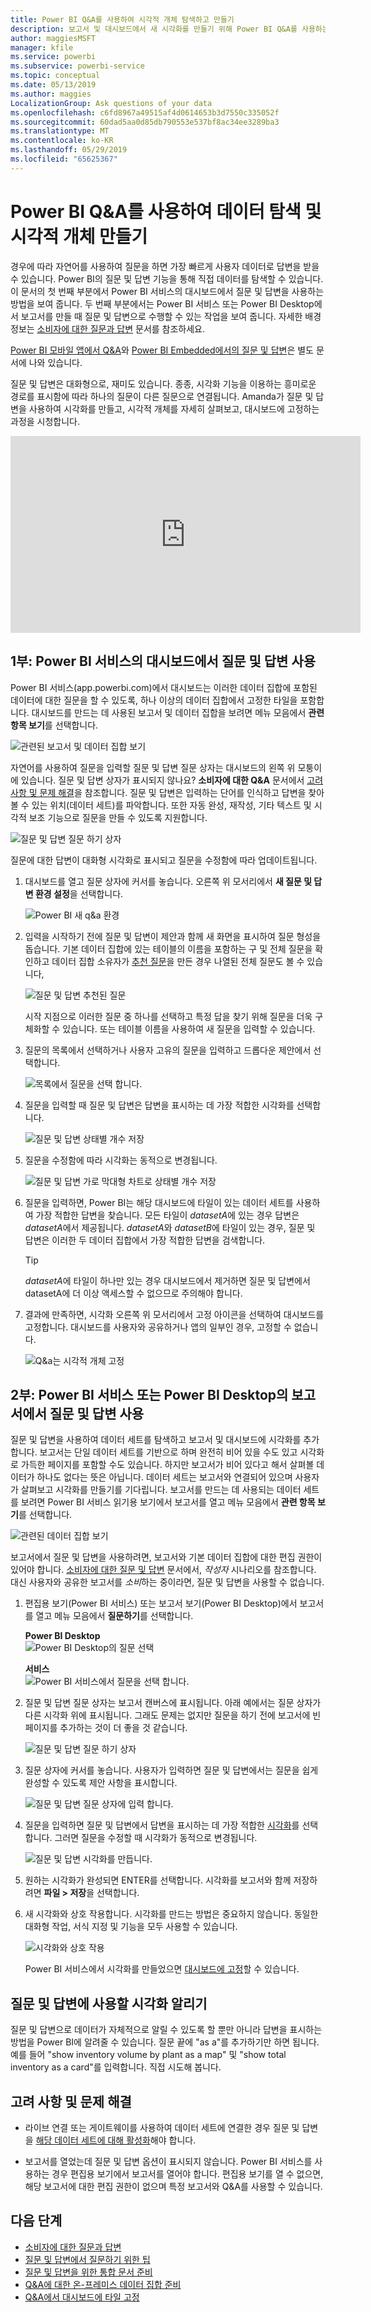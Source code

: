 ```yaml
---
title: Power BI Q&A를 사용하여 시각적 개체 탐색하고 만들기
description: 보고서 및 대시보드에서 새 시각화를 만들기 위해 Power BI Q&A를 사용하는 방법입니다.
author: maggiesMSFT
manager: kfile
ms.service: powerbi
ms.subservice: powerbi-service
ms.topic: conceptual
ms.date: 05/13/2019
ms.author: maggies
LocalizationGroup: Ask questions of your data
ms.openlocfilehash: c6fd8967a49515af4d0614653b3d7550c335052f
ms.sourcegitcommit: 60dad5aa0d85db790553e537bf8ac34ee3289ba3
ms.translationtype: MT
ms.contentlocale: ko-KR
ms.lasthandoff: 05/29/2019
ms.locfileid: "65625367"
---
```

# <a name="use-power-bi-qa-to-explore-your-data-and-create-visuals"></a>Power BI Q&A를 사용하여 데이터 탐색 및 시각적 개체 만들기

경우에 따라 자연어를 사용하여 질문을 하면 가장 빠르게 사용자 데이터로 답변을 받을 수 있습니다. Power BI의 질문 및 답변 기능을 통해 직접 데이터를 탐색할 수 있습니다. 이 문서의 첫 번째 부분에서 Power BI 서비스의 대시보드에서 질문 및 답변을 사용하는 방법을 보여 줍니다. 두 번째 부분에서는 Power BI 서비스 또는 Power BI Desktop에서 보고서를 만들 때 질문 및 답변으로 수행할 수 있는 작업을 보여 줍니다. 자세한 배경 정보는 [소비자에 대한 질문과 답변](consumer/end-user-q-and-a.md) 문서를 참조하세요. 

[Power BI 모바일 앱에서 Q&A](consumer/mobile/mobile-apps-ios-qna.md)와 [Power BI Embedded에서의 질문 및 답변](developer/qanda.md)은 별도 문서에 나와 있습니다. 

질문 및 답변은 대화형으로, 재미도 있습니다. 종종, 시각화 기능을 이용하는 흥미로운 경로를 표시함에 따라 하나의 질문이 다른 질문으로 연결됩니다. Amanda가 질문 및 답변을 사용하여 시각화를 만들고, 시각적 개체를 자세히 살펴보고, 대시보드에 고정하는 과정을 시청합니다.

<iframe width="560" height="315" src="https://www.youtube.com/embed/qMf7OLJfCz8?list=PL1N57mwBHtN0JFoKSR0n-tBkUJHeMP2cP" frameborder="0" allowfullscreen></iframe>

## <a name="part-1-use-qa-on-a-dashboard-in-the-power-bi-service"></a>1부: Power BI 서비스의 대시보드에서 질문 및 답변 사용

Power BI 서비스(app.powerbi.com)에서 대시보드는 이러한 데이터 집합에 포함된 데이터에 대한 질문을 할 수 있도록, 하나 이상의 데이터 집합에서 고정한 타일을 포함합니다. 대시보드를 만드는 데 사용된 보고서 및 데이터 집합을 보려면 메뉴 모음에서 **관련 항목 보기**를 선택합니다.

![관련된 보고서 및 데이터 집합 보기](media/power-bi-tutorial-q-and-a/power-bi-view-related.png)

자연어를 사용하여 질문을 입력할 질문 및 답변 질문 상자는 대시보드의 왼쪽 위 모퉁이에 있습니다. 질문 및 답변 상자가 표시되지 않나요? **소비자에 대한 Q&A** 문서에서 [고려 사항 및 문제 해결](consumer/end-user-q-and-a.md#considerations-and-troubleshooting)을 참조합니다. 질문 및 답변은 입력하는 단어를 인식하고 답변을 찾아볼 수 있는 위치(데이터 세트)를 파악합니다. 또한 자동 완성, 재작성, 기타 텍스트 및 시각적 보조 기능으로 질문을 만들 수 있도록 지원합니다.

![질문 및 답변 질문 하기 상자](media/power-bi-tutorial-q-and-a/powerbi-qna.png)

질문에 대한 답변이 대화형 시각화로 표시되고 질문을 수정함에 따라 업데이트됩니다.

1. 대시보드를 열고 질문 상자에 커서를 놓습니다. 오른쪽 위 모서리에서 **새 질문 및 답변 환경 설정**을 선택합니다.

    ![Power BI 새 q&a 환경](media/power-bi-tutorial-q-and-a/power-bi-qna-new-experience.png)

1. 입력을 시작하기 전에 질문 및 답변이 제안과 함께 새 화면을 표시하여 질문 형성을 돕습니다. 기본 데이터 집합에 있는 테이블의 이름을 포함하는 구 및 전체 질문을 확인하고 데이터 집합 소유자가 [추천 질문](service-q-and-a-create-featured-questions.md)을 만든 경우 나열된 전체 질문도 볼 수 있습니다,

   ![질문 및 답변 추천된 질문](media/power-bi-tutorial-q-and-a/power-bi-qna-suggested-questions.png)

   시작 지점으로 이러한 질문 중 하나를 선택하고 특정 답을 찾기 위해 질문을 더욱 구체화할 수 있습니다. 또는 테이블 이름을 사용하여 새 질문을 입력할 수 있습니다.

2. 질문의 목록에서 선택하거나 사용자 고유의 질문을 입력하고 드롭다운 제안에서 선택합니다.

   ![목록에서 질문을 선택 합니다.](media/power-bi-tutorial-q-and-a/power-bi-qna-select-a-question-how-many-stores.png)

3. 질문을 입력할 때 질문 및 답변은 답변을 표시하는 데 가장 적합한 시각화를 선택합니다.

   ![질문 및 답변 상태별 개수 저장](media/power-bi-tutorial-q-and-a/power-bi-qna-how-many-stores-by-state.png)

4. 질문을 수정함에 따라 시각화는 동적으로 변경됩니다.

   ![질문 및 답변 가로 막대형 차트로 상태별 개수 저장](media/power-bi-tutorial-q-and-a/power-bi-qna-stores-by-state-bar-chart.png)

1. 질문을 입력하면, Power BI는 해당 대시보드에 타일이 있는 데이터 세트를 사용하여 가장 적합한 답변을 찾습니다. 모든 타일이 *datasetA*에 있는 경우 답변은 *datasetA*에서 제공됩니다. *datasetA*와 *datasetB*에 타일이 있는 경우, 질문 및 답변은 이러한 두 데이터 집합에서 가장 적합한 답변을 검색합니다.

   > [!TIP]
   > *datasetA*에 타일이 하나만 있는 경우 대시보드에서 제거하면 질문 및 답변에서 datasetA에 더 이상 액세스할 수 없으므로 주의해야 합니다.
   >

5. 결과에 만족하면, 시각화 오른쪽 위 모서리에서 고정 아이콘을 선택하여 대시보드를 고정합니다. 대시보드를 사용자와 공유하거나 앱의 일부인 경우, 고정할 수 없습니다.

   ![Q&a는 시각적 개체 고정](media/power-bi-tutorial-q-and-a/power-bi-qna-pin-visual.png)

## <a name="part-2-use-qa-in-a-report-in-power-bi-service-or-power-bi-desktop"></a>2부: Power BI 서비스 또는 Power BI Desktop의 보고서에서 질문 및 답변 사용

질문 및 답변을 사용하여 데이터 세트를 탐색하고 보고서 및 대시보드에 시각화를 추가합니다. 보고서는 단일 데이터 세트를 기반으로 하며 완전히 비어 있을 수도 있고 시각화로 가득한 페이지를 포함할 수도 있습니다. 하지만 보고서가 비어 있다고 해서 살펴볼 데이터가 하나도 없다는 뜻은 아닙니다. 데이터 세트는 보고서와 연결되어 있으며 사용자가 살펴보고 시각화를 만들기를 기다립니다. 보고서를 만드는 데 사용되는 데이터 세트를 보려면 Power BI 서비스 읽기용 보기에서 보고서를 열고 메뉴 모음에서 **관련 항목 보기**를 선택합니다.

![관련된 데이터 집합 보기](media/power-bi-tutorial-q-and-a/power-bi-view-related.png)

보고서에서 질문 및 답변을 사용하려면, 보고서와 기본 데이터 집합에 대한 편집 권한이 있어야 합니다. [소비자에 대한 질문 및 답변](consumer/end-user-q-and-a.md) 문서에서, *작성자* 시나리오를 참조합니다. 대신 사용자와 공유한 보고서를 *소비*하는 중이라면, 질문 및 답변을 사용할 수 없습니다.

1. 편집용 보기(Power BI 서비스) 또는 보고서 보기(Power BI Desktop)에서 보고서를 열고 메뉴 모음에서 **질문하기**를 선택합니다.

    **Power BI Desktop**    
    ![Power BI Desktop의 질문 선택](media/power-bi-tutorial-q-and-a/power-bi-desktop-question.png)

    **서비스**    
    ![Power BI 서비스에서 질문을 선택 합니다.](media/power-bi-tutorial-q-and-a/power-bi-service.png)

2. 질문 및 답변 질문 상자는 보고서 캔버스에 표시됩니다. 아래 예에서는 질문 상자가 다른 시각화 위에 표시됩니다. 그래도 문제는 없지만 질문을 하기 전에 보고서에 빈 페이지를 추가하는 것이 더 좋을 것 같습니다.

    ![질문 및 답변 질문 하기 상자](media/power-bi-tutorial-q-and-a/power-bi-ask-question.png)

3. 질문 상자에 커서를 놓습니다. 사용자가 입력하면 질문 및 답변에서는 질문을 쉽게 완성할 수 있도록 제안 사항을 표시합니다.

   ![질문 및 답변 질문 상자에 입력 합니다.](media/power-bi-tutorial-q-and-a/power-bi-q-and-a-suggestions.png)

4. 질문을 입력하면 질문 및 답변에서 답변을 표시하는 데 가장 적합한 [시각화](visuals/power-bi-visualization-types-for-reports-and-q-and-a.md)를 선택합니다. 그러면 질문을 수정할 때 시각화가 동적으로 변경됩니다.

   ![질문 및 답변 시각화를 만듭니다.](media/power-bi-tutorial-q-and-a/power-bi-q-and-a-visual.png)

5. 원하는 시각화가 완성되면 ENTER를 선택합니다. 시각화를 보고서와 함께 저장하려면 **파일 > 저장**을 선택합니다.

6. 새 시각화와 상호 작용합니다. 시각화를 만드는 방법은 중요하지 않습니다. 동일한 대화형 작업, 서식 지정 및 기능을 모두 사용할 수 있습니다.

   ![시각화와 상호 작용](media/power-bi-tutorial-q-and-a/power-bi-q-and-a-ellipses.png)

   Power BI 서비스에서 시각화를 만들었으면 [대시보드에 고정](service-dashboard-pin-tile-from-q-and-a.md)할 수 있습니다.

## <a name="tell-qa-which-visualization-to-use"></a>질문 및 답변에 사용할 시각화 알리기
질문 및 답변으로 데이터가 자체적으로 알릴 수 있도록 할 뿐만 아니라 답변을 표시하는 방법을 Power BI에 알려줄 수 있습니다. 질문 끝에 "as a"를 추가하기만 하면 됩니다.  예를 들어 "show inventory volume by plant as a map" 및 "show total inventory as a card"를 입력합니다.  직접 시도해 봅니다.

## <a name="considerations-and-troubleshooting"></a>고려 사항 및 문제 해결
- 라이브 연결 또는 게이트웨이를 사용하여 데이터 세트에 연결한 경우 질문 및 답변을 [해당 데이터 세트에 대해 활성화](service-q-and-a-direct-query.md)해야 합니다.

- 보고서를 열었는데 질문 및 답변 옵션이 표시되지 않습니다. Power BI 서비스를 사용하는 경우 편집용 보기에서 보고서를 열어야 합니다. 편집용 보기를 열 수 없으면, 해당 보고서에 대한 편집 권한이 없으며 특정 보고서와 Q&A를 사용할 수 있습니다.

## <a name="next-steps"></a>다음 단계

- [소비자에 대한 질문과 답변](consumer/end-user-q-and-a.md)   
- [질문 및 답변에서 질문하기 위한 팁](consumer/end-user-q-and-a-tips.md)   
- [질문 및 답변을 위한 통합 문서 준비](service-prepare-data-for-q-and-a.md)  
- [Q&A에 대한 온-프레미스 데이터 집합 준비](service-q-and-a-direct-query.md)   
- [Q&A에서 대시보드에 타일 고정](service-dashboard-pin-tile-from-q-and-a.md)
